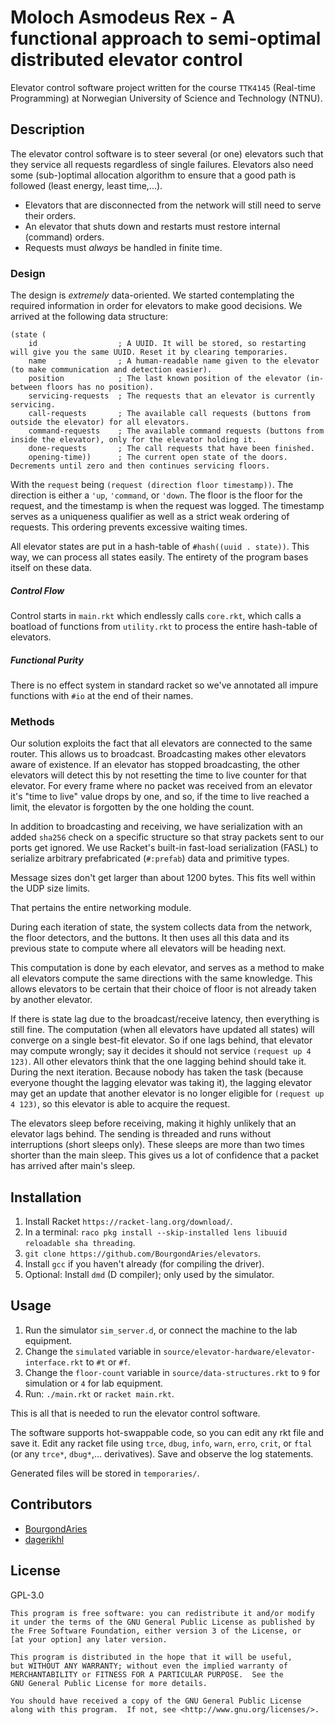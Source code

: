 # Moloch Asmodeus Rex - A functional approach to semi-optimal distributed elevator control

Elevator control software project written for the course `TTK4145` (Real-time Programming) at Norwegian University of Science and Technology (NTNU).

## Description

The elevator control software is to steer several (or one) elevators such that they service all requests regardless of single failures.
Elevators also need some (sub-)optimal allocation algorithm to ensure that a good path is followed (least energy, least time,...).

* Elevators that are disconnected from the network will still need to serve their orders.
* An elevator that shuts down and restarts must restore internal (command) orders.
* Requests must _always_ be handled in finite time.

### Design

The design is *extremely* data-oriented. We started contemplating the required information in order for elevators to make
good decisions. We arrived at the following data structure:

```
(state (
	id                  ; A UUID. It will be stored, so restarting will give you the same UUID. Reset it by clearing temporaries.
	name                ; A human-readable name given to the elevator (to make communication and detection easier).
	position            ; The last known position of the elevator (in-between floors has no position).
	servicing-requests  ; The requests that an elevator is currently servicing.
	call-requests       ; The available call requests (buttons from outside the elevator) for all elevators.
	command-requests    ; The available command requests (buttons from inside the elevator), only for the elevator holding it.
	done-requests       ; The call requests that have been finished.
	opening-time))      ; The current open state of the doors. Decrements until zero and then continues servicing floors.
```

With the `request` being `(request (direction floor timestamp))`. The direction is either a `'up`, `'command`, or `'down`.
The floor is the floor for the request, and the timestamp is when the request was logged.
The timestamp serves as a uniqueness qualifier as well as a strict weak ordering of requests. This ordering
prevents excessive waiting times.

All elevator states are put in a hash-table of `#hash((uuid . state))`. This way, we can process all states easily.
The entirety of the program bases itself on these data.

##### Control Flow

Control starts in `main.rkt` which endlessly calls `core.rkt`, which calls a boatload of functions from `utility.rkt`
to process the entire hash-table of elevators.

##### Functional Purity

There is no effect system in standard racket so we've annotated all impure functions with `#io` at the end
of their names.

### Methods

Our solution exploits the fact that all elevators are connected to the same router. This allows us to broadcast.
Broadcasting makes other elevators aware of existence. If an elevator has stopped broadcasting, the other elevators
will detect this by not resetting the time to live counter for that elevator. For every frame where no packet was received
from an elevator it's "time to live" value drops by one, and so, if the time to live reached a limit, the elevator
is forgotten by the one holding the count.

In addition to broadcasting and receiving, we have serialization with an added `sha256` check on a specific structure
so that stray packets sent to our ports get ignored. We use Racket's built-in fast-load serialization (FASL)
to serialize arbitrary prefabricated (`#:prefab`) data and primitive types.

Message sizes don't get larger than about 1200 bytes. This fits well within the UDP size limits.

That pertains the entire networking module.

During each iteration of state, the system collects data from the network, the floor detectors, and the buttons.
It then uses all this data and its previous state to compute where all elevators will be heading next.

This computation is done by each elevator, and serves as a method to make all elevators compute the same
directions with the same knowledge. This allows elevators to be certain that their choice of floor is not already
taken by another elevator.

If there is state lag due to the broadcast/receive latency, then everything is still fine.
The computation (when all elevators have updated all states) will converge on a single best-fit
elevator. So if one lags behind, that elevator may compute wrongly; say it decides it should not
service `(request up 4 123)`. All other elevators think that the one lagging behind should take it.
During the next iteration. Because nobody has taken the task (because everyone thought the lagging
elevator was taking it), the lagging elevator may get an update that another elevator is no longer eligible
for `(request up 4 123)`, so this elevator is able to acquire the request.

The elevators sleep before receiving, making it highly unlikely that an elevator lags behind.
The sending is threaded and runs without interruptions (short sleeps only). These sleeps are
more than two times shorter than the main sleep. This gives us a lot of confidence that a packet
has arrived after main's sleep.

## Installation

1. Install Racket `https://racket-lang.org/download/`.
2. In a terminal: `raco pkg install --skip-installed lens libuuid reloadable sha threading`.
3. `git clone https://github.com/BourgondAries/elevators`.
4. Install `gcc` if you haven't already (for compiling the driver).
5. Optional: Install `dmd` (D compiler); only used by the simulator.

## Usage

1. Run the simulator `sim_server.d`, or connect the machine to the lab equipment.
2. Change the `simulated` variable in `source/elevator-hardware/elevator-interface.rkt` to `#t` or `#f`.
3. Change the `floor-count` variable in `source/data-structures.rkt` to `9` for simulation or `4` for lab equipment.
4. Run: `./main.rkt` or `racket main.rkt`.

This is all that is needed to run the elevator control software.

The software supports hot-swappable code, so you can edit any rkt file and save it.
Edit any racket file using `trce`, `dbug`, `info`, `warn`, `erro`, `crit`, or `ftal` (or any `trce*`, `dbug*`,... derivatives).
Save and observe the log statements.

Generated files will be stored in `temporaries/`.

## Contributors

* [BourgondAries](https://github.com/BourgondAries)
* [dagerikhl](https://github.com/dagerikhl)

## License
GPL-3.0


    This program is free software: you can redistribute it and/or modify
    it under the terms of the GNU General Public License as published by
    the Free Software Foundation, either version 3 of the License, or
    [at your option] any later version.

    This program is distributed in the hope that it will be useful,
    but WITHOUT ANY WARRANTY; without even the implied warranty of
    MERCHANTABILITY or FITNESS FOR A PARTICULAR PURPOSE.  See the
    GNU General Public License for more details.

    You should have received a copy of the GNU General Public License
    along with this program.  If not, see <http://www.gnu.org/licenses/>.

